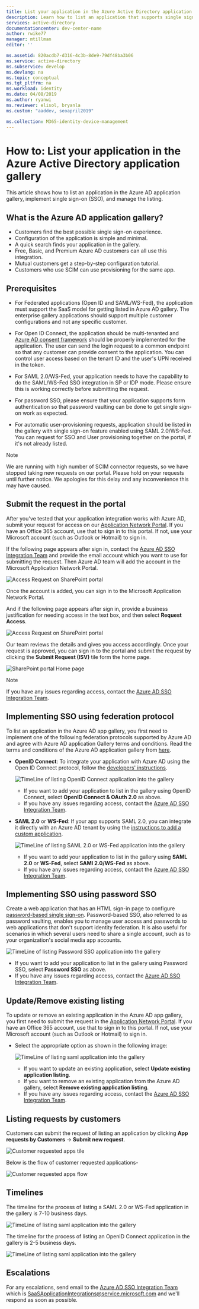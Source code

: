 ```yaml
---
title: List your application in the Azure Active Directory application gallery | Microsoft Docs
description: Learn how to list an application that supports single sign-on in the Azure Active Directory app gallery
services: active-directory
documentationcenter: dev-center-name
author: rwike77
manager: mtillman
editor: ''

ms.assetid: 820acdb7-d316-4c3b-8de9-79df48ba3b06
ms.service: active-directory
ms.subservice: develop
ms.devlang: na
ms.topic: conceptual
ms.tgt_pltfrm: na
ms.workload: identity
ms.date: 04/08/2019
ms.author: ryanwi
ms.reviewer: elisol, bryanla
ms.custom: "aaddev, seoapril2019"

ms.collection: M365-identity-device-management
---
```


# How to: List your application in the Azure Active Directory application gallery

This article shows how to list an application in the Azure AD application gallery, implement single sign-on (SSO), and manage the listing.

## What is the Azure AD application gallery?

- Customers find the best possible single sign-on experience.
- Configuration of the application is simple and minimal.
- A quick search finds your application in the gallery.
- Free, Basic, and Premium Azure AD customers can all use this integration.
- Mutual customers get a step-by-step configuration tutorial.
- Customers who use SCIM can use provisioning for the same app.

## Prerequisites

- For Federated applications (Open ID and SAML/WS-Fed), the application must support the SaaS model for getting listed in Azure AD gallery. The enterprise gallery applications should support multiple customer configurations and not any specific customer.

- For Open ID Connect, the application should be multi-tenanted  and [Azure AD consent framework](consent-framework.md) should be properly implemented for the application. The user can send the login request to a common endpoint so that any customer can provide consent to the application. You can control user access based on the tenant ID and the user's UPN received in the token.

- For SAML 2.0/WS-Fed, your application needs to have the capability to do the SAML/WS-Fed SSO integration in SP or IDP mode. Please ensure this is working correctly before submitting the request.

- For password SSO, please ensure that your application supports form authentication so that password vaulting can be done to get single sign-on work as expected.

- For automatic user-provisioning requests, application should be listed in the gallery with single sign-on feature enabled using SAML 2.0/WS-Fed. You can request for SSO and User provisioning together on the portal, if it's not already listed.

>[!NOTE]
>We are running with high number of SCIM connector requests, so we have stopped taking new requests on our portal. Please hold on your requests until further notice. We apologies for this delay and any inconvenience this may have caused.

## Submit the request in the portal

After you've tested that your application integration works with Azure AD, submit your request for access on our [Application Network Portal](https://microsoft.sharepoint.com/teams/apponboarding/Apps). If you have an Office 365 account, use that to sign in to this portal. If not, use your Microsoft account (such as Outlook or Hotmail) to sign in.

If the following page appears after sign in, contact the [Azure AD SSO Integration Team](<mailto:SaaSApplicationIntegrations@service.microsoft.com>) and provide the email account which you want to use for submitting the request. Then Azure AD team will add the account in the Microsoft Application Network Portal.

![Access Request on SharePoint portal](./media/howto-app-gallery-listing/errorimage.png)

Once the account is added, you can sign in to the Microsoft Application Network Portal.

And if the following page appears after sign in, provide a business justification for needing access in the text box, and then select **Request Access**.

  ![Access Request on SharePoint portal](./media/howto-app-gallery-listing/accessrequest.png)

Our team reviews the details and gives you access accordingly. Once your request is approved, you can sign in to the portal and submit the request by clicking the **Submit Request (ISV)** tile form the home page.

![SharePoint portal Home page](./media/howto-app-gallery-listing/homepage.png)

> [!NOTE]
> If you have any issues regarding access, contact the [Azure AD SSO Integration Team](<mailto:SaaSApplicationIntegrations@service.microsoft.com>).

## Implementing SSO using federation protocol

To list an application in the Azure AD app gallery, you first need to implement one of the following federation protocols supported by Azure AD and agree with Azure AD application Gallery terms and conditions. Read the terms and conditions of the Azure AD application gallery from [here](https://azure.microsoft.com/support/legal/active-directory-app-gallery-terms/).

- **OpenID Connect**: To integrate your application with Azure AD using the Open ID Connect protocol, follow the [developers' instructions](authentication-scenarios.md).

    ![TimeLine of listing OpenID Connect application into the gallery](./media/howto-app-gallery-listing/openid.png)

    * If you want to add your application to list in the gallery using OpenID Connect, select **OpenID Connect & OAuth 2.0** as above.
    * If you have any issues regarding access, contact the [Azure AD SSO Integration Team](<mailto:SaaSApplicationIntegrations@service.microsoft.com>). 

- **SAML 2.0** or **WS-Fed**: If your app supports SAML 2.0, you can integrate it directly with an Azure AD tenant by using the [instructions to add a custom application](../active-directory-saas-custom-apps.md).

  ![TimeLine of listing SAML 2.0 or WS-Fed application into the gallery](./media/howto-app-gallery-listing/saml.png)

  * If you want to add your application to list in the gallery using **SAML 2.0** or **WS-Fed**, select **SAMl 2.0/WS-Fed** as above.
  * If you have any issues regarding access, contact the [Azure AD SSO Integration Team](<mailto:SaaSApplicationIntegrations@service.microsoft.com>).

## Implementing SSO using password SSO

Create a web application that has an HTML sign-in page to configure [password-based single sign-on](../manage-apps/what-is-single-sign-on.md). Password-based SSO, also referred to as password vaulting, enables you to manage user access and passwords to web applications that don't support identity federation. It is also useful for scenarios in which several users need to share a single account, such as to your organization's social media app accounts.

![TimeLine of listing Password SSO application into the gallery](./media/howto-app-gallery-listing/passwordsso.png)

* If you want to add your application to list in the gallery using Password SSO, select **Password SSO** as above.
* If you have any issues regarding access, contact the [Azure AD SSO Integration Team](<mailto:SaaSApplicationIntegrations@service.microsoft.com>).

## Update/Remove existing listing

To update or remove an existing application in the Azure AD app gallery, you first need to submit the request in the [Application Network Portal](https://microsoft.sharepoint.com/teams/apponboarding/Apps). If you have an Office 365 account, use that to sign in to this portal. If not, use your Microsoft account (such as Outlook or Hotmail) to sign in.

- Select the appropriate option as shown in the following image:

    ![TimeLine of listing saml application into the gallery](./media/howto-app-gallery-listing/updateorremove.png)

    * If you want to update an existing application, select **Update existing application listing**.
    * If you want to remove an existing application from the Azure AD gallery, select **Remove existing application listing**.
    * If you have any issues regarding access, contact the [Azure AD SSO Integration Team](<mailto:SaaSApplicationIntegrations@service.microsoft.com>). 

## Listing requests by customers

Customers can submit the request of listing an application by clicking **App requests by Customers** -> **Submit new request**.

![Customer requested apps tile](./media/howto-app-gallery-listing/customer-submit-request.png)

Below is the flow of customer requested applications-

![Customer requested apps flow](./media/howto-app-gallery-listing/customer-request.png)

## Timelines

The timeline for the process of listing a SAML 2.0 or WS-Fed application in the gallery is 7-10 business days.

   ![TimeLine of listing saml application into the gallery](./media/howto-app-gallery-listing/timeline.png)

The timeline for the process of listing an OpenID Connect application in the gallery is 2-5 business days.

   ![TimeLine of listing saml application into the gallery](./media/howto-app-gallery-listing/timeline2.png)

## Escalations

For any escalations, send email to the [Azure AD SSO Integration Team](mailto:SaaSApplicationIntegrations@service.microsoft.com)  which is SaaSApplicationIntegrations@service.microsoft.com and we'll respond as soon as possible.
